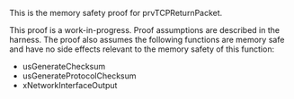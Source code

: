 This is the memory safety proof for prvTCPReturnPacket.

This proof is a work-in-progress. Proof assumptions are described in the
harness. The proof also assumes the following functions are memory safe and have
no side effects relevant to the memory safety of this function:

- usGenerateChecksum
- usGenerateProtocolChecksum
- xNetworkInterfaceOutput
